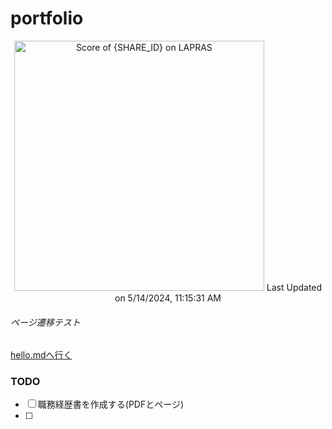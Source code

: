# portfolio

<!--START_SECTION:lapras-card-->
<p align="center"><a href="https://lapras.com/public/RD0FNXS" target="_blank" rel="noopener noreferrer"><img alt="Score of {SHARE_ID} on LAPRAS" src="https://lapras-card-generator.vercel.app/api/svg?e=2.25&b=3.36&i=2.42&b1=%23020e27&b2=%230e5593&i1=%2303102f&i2=%231688bf&l=en" width="400" ></a>  
Last Updated on 5/14/2024, 11:15:31 AM</p>
<!--END_SECTION:lapras-card-->

###### ページ遷移テスト
[hello.mdへ行く](./items/hello.md)

### TODO
- [ ] 職務経歴書を作成する(PDFとページ)
- [ ] 